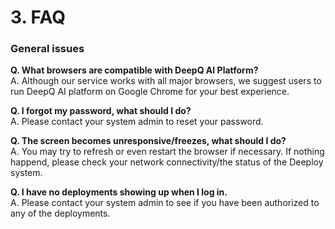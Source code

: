 # 3. FAQ

### General issues

**Q. What browsers are compatible with DeepQ AI Platform?**\
A. Although our service works with all major browsers, we suggest users to run DeepQ AI platform on Google Chrome for your best experience.

**Q. I forgot my password, what should I do?**\
A. Please contact your system admin to reset your password.

**Q. The screen becomes unresponsive/freezes, what should I do?**\
A. You may try to refresh or even restart the browser if necessary. If nothing happend, please check your network connectivity/the status of the Deeploy system.

**Q. I have no deployments showing up when I log in.** \
A. Please contact your system admin to see if you have been authorized to any of the deployments.
